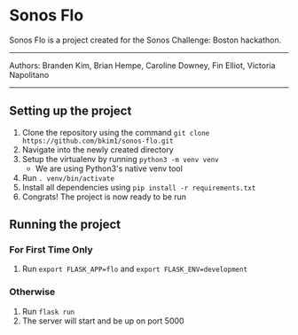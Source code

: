 # Sonos Flo

Sonos Flo is a project created for the Sonos Challenge: Boston hackathon.

---

Authors: Branden Kim, Brian Hempe, Caroline Downey, Fin Elliot, Victoria Napolitano

---


## Setting up the project

1. Clone the repository using the command `git clone https://github.com/bkim1/sonos-flo.git`
2. Navigate into the newly created directory
3. Setup the virtualenv by running `python3 -m venv venv`
    * We are using Python3's native venv tool
4. Run `. venv/bin/activate`
5. Install all dependencies using `pip install -r requirements.txt`
6. Congrats! The project is now ready to be run


## Running the project

### For First Time Only

1. Run `export FLASK_APP=flo` and `export FLASK_ENV=development`

### Otherwise

1. Run `flask run`
2. The server will start and be up on port 5000